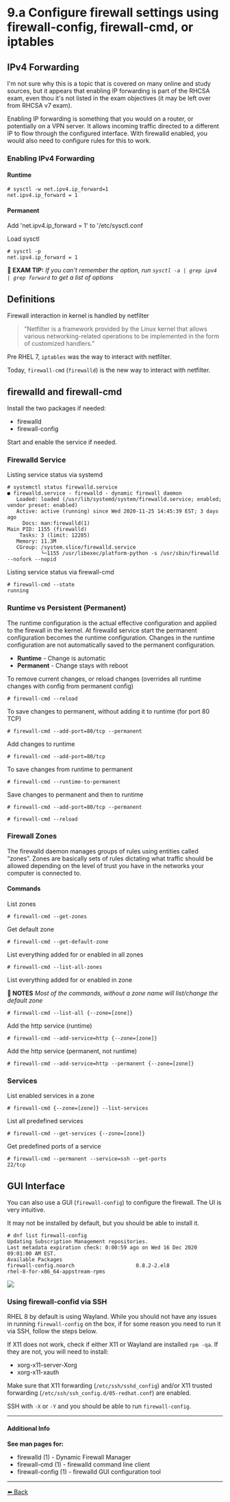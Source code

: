# 9.a Configure firewall settings using firewall-config, firewall-cmd, or iptables

## IPv4 Forwarding

I'm not sure why this is a topic that is covered on many online and study sources, but it appears that enabling IP forwarding is part of the RHCSA exam, even thou it's not listed in the exam objectives (it may be left over from RHCSA v7 exam).  

Enabling IP forwarding is something that you would on a router, or potentially on a VPN server. It allows incoming traffic directed to a different IP to flow through the configured interface. With firewalld enabled, you would also need to configure rules for this to work.  

### Enabling IPv4 Forwarding

#### Runtime

    # sysctl -w net.ipv4.ip_forward=1
    net.ipv4.ip_forward = 1

#### Permanent

Add 'net.ipv4.ip_forward = 1' to '/etc/sysctl.conf

Load sysctl

    # sysctl -p
    net.ipv4.ip_forward = 1

**📌 EXAM TIP:** _If you can't remember the option, run `sysctl -a | grep ipv4 | grep forward` to get a list of options_

## Definitions

Firewall interaction in kernel is handled by netfilter

>"Netfilter is a framework provided by the Linux kernel that allows various networking-related operations to be implemented in the form of customized handlers."

Pre RHEL 7, `iptables` was the way to interact with netfilter.  

Today, `firewall-cmd` (`firewalld`) is the new way to interact with netfilter.  

## firewalld and firewall-cmd

Install the two packages if needed:
- firewalld
- firewall-config

Start and enable the service if needed.

### Firewalld Service

Listing service status via systemd

    # systemctl status firewalld.service
    ● firewalld.service - firewalld - dynamic firewall daemon
       Loaded: loaded (/usr/lib/systemd/system/firewalld.service; enabled; vendor preset: enabled)
       Active: active (running) since Wed 2020-11-25 14:45:39 EST; 3 days ago
         Docs: man:firewalld(1)
    Main PID: 1155 (firewalld)
        Tasks: 3 (limit: 12285)
       Memory: 11.3M
       CGroup: /system.slice/firewalld.service
               └─1155 /usr/libexec/platform-python -s /usr/sbin/firewalld --nofork --nopid

Listing service status via firewall-cmd

    # firewall-cmd --state
    running

### Runtime vs Persistent (Permanent)

The runtime configuration is the actual effective configuration and applied to the firewall in the kernel. At firewalld service start the permanent configuration becomes the runtime configuration. Changes in the runtime configuration are not automatically saved to the permanent configuration.

- **Runtime** - Change is automatic
- **Permanent** - Change stays with reboot

To remove current changes, or reload changes (overrides all runtime changes with config from permanent config)

    # firewall-cmd --reload

To save changes to permanent, without adding it to runtime (for port 80 TCP)

    # firewall-cmd --add-port=80/tcp --permanent

Add changes to runtime

    # firewall-cmd --add-port=80/tcp  

To save changes from runtime to permanent

    # firewall-cmd --runtime-to-permanent

Save changes to permanent and then to runtime

    # firewall-cmd --add-port=80/tcp --permanent

    # firewall-cmd --reload

### Firewall Zones

The firewalld daemon manages groups of rules using entities called “zones”. Zones are basically sets of rules dictating what traffic should be allowed depending on the level of trust you have in the networks your computer is connected to.

#### Commands

List zones

    # firewall-cmd --get-zones

Get default zone

    # firewall-cmd --get-default-zone

List everything added for or enabled in all zones

    # firewall-cmd --list-all-zones

List everything added for or enabled in zone

**📝 NOTES** *Most of the commands, without a zone name will list/change the default zone*

    # firewall-cmd --list-all {--zone=[zone]}

Add the http service (runtime)

    # firewall-cmd --add-service=http {--zone=[zone]}

Add the http service (permanent, not runtime)

    # firewall-cmd --add-service=http --permanent {--zone=[zone]}

### Services

List enabled services in a zone

    # firewall-cmd {--zone=[zone]} --list-services

List all predefined services

    # firewall-cmd --get-services {--zone=[zone]}

Get predefined ports of a service

    # firewall-cmd --permanent --service=ssh --get-ports
    22/tcp

## GUI Interface

You can also use a GUI (`firewall-config`) to configure the firewall. The UI is very intuitive.

It may not be installed by default, but you should be able to install it.  

    # dnf list firewall-config
    Updating Subscription Management repositories.
    Last metadata expiration check: 0:00:59 ago on Wed 16 Dec 2020 09:01:00 AM EST.
    Available Packages
    firewall-config.noarch                    0.8.2-2.el8                    rhel-8-for-x86_64-appstream-rpms

![](9a-configure-firewall-settings-using-firewall-config-firewall-cmd-or-iptables/9a-configure-firewall-settings-using-firewall-config-firewall-cmd-or-iptables-97b60.png)

### Using firewall-confid via SSH

RHEL 8 by default is using Wayland. While you should not have any issues in running `firewall-config` on the box, if for some reason you need to run it via SSH, follow the steps below.

If X11 does not work, check if either X11 or Wayland are installed `rpm -qa`. If they are not, you will need to install:
- xorg-x11-server-Xorg
- xorg-x11-xauth

Make sure that X11 forwarding (`/etc/ssh/sshd_config`) and/or X11 trusted forwarding (`/etc/ssh/ssh_config.d/05-redhat.conf`) are enabled.  

SSH with `-X` or `-Y` and you should be able to run `firewall-config`.



---

#### Additional Info

**See man pages for:**
- firewalld (1)            - Dynamic Firewall Manager
- firewall-cmd (1)     - firewalld command line client
- firewall-config (1)  - firewalld GUI configuration tool

---
[⬅️ Back](9-manage-security.md)
